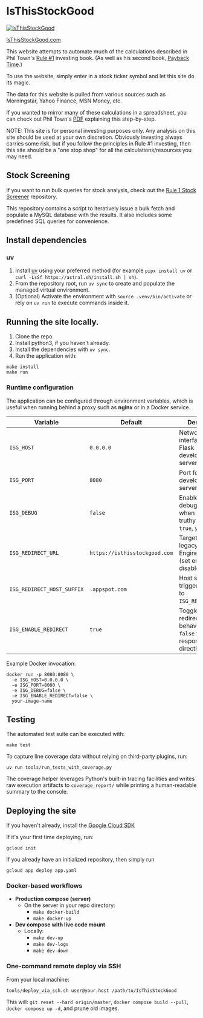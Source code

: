 # IsThisStockGood

[![IsThisStockGood](https://github.com/mrhappyasthma/IsThisStockGood/actions/workflows/python-app.yml/badge.svg)](https://github.com/mrhappyasthma/IsThisStockGood/actions)

[IsThisStockGood.com](http://www.isthisstockgood.com)

This website attempts to automate much of the calculations described in Phil Town's
[Rule #1](https://www.amazon.com/gp/product/0307336840?pf_rd_p=c2945051-950f-485c-b4df-15aac5223b10&pf_rd_r=WVNPVWRWTJ9E0QSDGWTH) investing book.
(As well as his second book, [Payback Time](https://www.amazon.com/Payback-Time-Outsmarting-Getting-Investments/dp/1847940641/).)

To use the website, simply enter in a stock ticker symbol and let this site do its magic.

The data for this website is pulled from various sources such as Morningstar, Yahoo
Finance, MSN Money, etc.

If you wanted to mirror many of these calculations in a spreadsheet, you can
check out Phil Town's [PDF](https://www.ruleoneinvesting.com/ExcelFormulas.pdf)
explaining this step-by-step.

NOTE: This site is for personal investing purposes only. Any analysis on this site
should be used at your own discretion. Obviously investing always carries some risk,
but if you follow the principles in Rule #1 investing, then this site should be a
"one stop shop" for all the calculations/resources you may need.

## Stock Screening

If you want to run bulk queries for stock analysis, check out the [Rule 1 Stock Screener](https://github.com/mrhappyasthma/Rule1-StockScreener) repository.

This repository contains a script to iteratively issue a bulk fetch and populate a MySQL database with the results. It also includes some predefined SQL queries for convenience.

## Install dependencies

### uv

1. Install [uv](https://docs.astral.sh/uv/getting-started/installation/) using your preferred method (for example `pipx install uv` or `curl -LsSf https://astral.sh/install.sh | sh`).
2. From the repository root, run `uv sync` to create and populate the managed virtual environment.
3. (Optional) Activate the environment with `source .venv/bin/activate` or rely on `uv run` to execute commands inside it.

## Running the site locally.

1. Clone the repo.
2. Install python3, if you haven't already.
3. Install the dependencies with `uv sync`.
4. Run the application with:
```
make install
make run
```

### Runtime configuration

The application can be configured through environment variables, which is useful
when running behind a proxy such as **nginx** or in a Docker service.

| Variable | Default | Description |
| --- | --- | --- |
| `ISG_HOST` | `0.0.0.0` | Network interface for the Flask development server. |
| `ISG_PORT` | `8080` | Port for the Flask development server. |
| `ISG_DEBUG` | `false` | Enables Flask debug mode when set to a truthy value (`1`, `true`, `yes`, etc.). |
| `ISG_REDIRECT_URL` | `https://isthisstockgood.com` | Target URL for legacy App Engine redirects (set empty to disable). |
| `ISG_REDIRECT_HOST_SUFFIX` | `.appspot.com` | Host suffix that triggers a redirect to `ISG_REDIRECT_URL`. |
| `ISG_ENABLE_REDIRECT` | `true` | Toggle for redirect behaviour; set to `false` to serve responses directly. |

Example Docker invocation:

```
docker run -p 8080:8080 \
  -e ISG_HOST=0.0.0.0 \
  -e ISG_PORT=8080 \
  -e ISG_DEBUG=false \
  -e ISG_ENABLE_REDIRECT=false \
  your-image-name
```

## Testing

The automated test suite can be executed with:

```
make test
```

To capture line coverage data without relying on third-party plugins, run:

```
uv run tools/run_tests_with_coverage.py
```

The coverage helper leverages Python's built-in tracing facilities and writes raw execution
artifacts to `coverage_report/` while printing a human-readable summary to the console.

## Deploying the site

If you haven't already, install the [Google Cloud SDK](https://cloud.google.com/sdk/docs/install)

If it's your first time deploying, run:

```
gcloud init
```

If you already have an initialized repository, then simply run

```
gcloud app deploy app.yaml
```

### Docker-based workflows

- **Production compose (server)**
  - On the server in your repo directory:
    - `make docker-build`
    - `make docker-up`
- **Dev compose with live code mount**
  - Locally:
    - `make dev-up`
    - `make dev-logs`
    - `make dev-down`

### One-command remote deploy via SSH

From your local machine:

```
tools/deploy_via_ssh.sh user@your.host /path/to/IsThisStockGood
```

This will: `git reset --hard origin/master`, `docker compose build --pull`, `docker compose up -d`, and prune old images.
